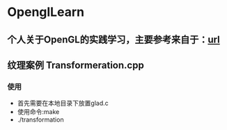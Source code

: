 # OpenglLearn

## 个人关于OpenGL的实践学习，主要参考来自于：[url](https://learnopengl-cn.github.io/01%20Getting%20started/07%20Transformations/#glm)

## 纹理案例 Transformeration.cpp
### 使用
* 首先需要在本地目录下放置glad.c
* 使用命令:make
* ./transformation